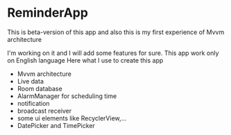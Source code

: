 # ReminderApp
 This is beta-version of this app and also this is my first experience of Mvvm architecture 

 I'm working on it and I will add some features for sure. 
 This app work only on English language
 Here what I use to create this app

 - Mvvm architecture 
 - Live data
 - Room database
 - AlarmManager for scheduling time
 - notification
 - broadcast receiver
 - some ui elements like RecyclerView,... 
 - DatePicker and TimePicker
 
